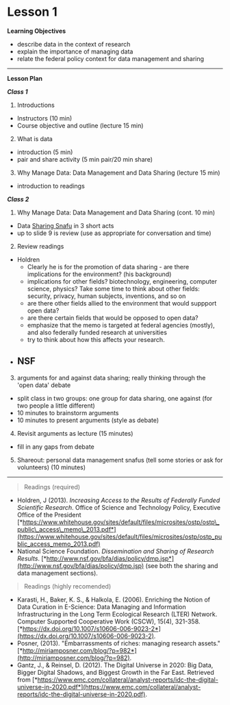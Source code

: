 Lesson 1  
========

**Learning Objectives**
- describe data in the context of research
- explain the importance of managing data
- relate the federal policy context for data management and sharing

---

**Lesson Plan**  

*__Class 1__*  

1. Introductions  
  - Instructors (10 min)  
  - Course objective and outline (lecture 15 min)  
2. What is data  
  - introduction (5 min)  
  - pair and share activity (5 min pair/20 min share)  
3. Why Manage Data: Data Management and Data Sharing (lecture 15 min)  
  - introduction to readings  

*__Class 2__*  

1. Why Manage Data: Data Management and Data Sharing (cont. 10 min)  
  - Data [Sharing Snafu](https://www.youtube.com/watch?v=N2zK3sAtr-4) in 3 short acts
  - up to slide 9 is review (use as appropriate for conversation and time)
2. Review readings  
  - Holdren
    - Clearly he is for the promotion of data sharing - are there implications for the environment? (his background)
    - implications for other fields? biotechnology, engineering, computer science, physics? Take some time to think about other fields: security, privacy, human subjects, inventions, and so on
    - are there other fields allied to the environment that would suppport open data?
    - are there certain fields that would be opposed to open data?
    - emphasize that the memo is targeted at federal agencies (mostly), and also federally funded research at universities
    - try to think about how this affects your research.
  - NSF
    - 
3. arguments for and against data sharing; really thinking through the 'open data' debate
  - split class in two groups: one group for data sharing, one against (for two people a little different)
  - 10 minutes to brainstorm arguments
  - 10 minutes to present arguments (style as debate)  
4. Revisit arguments as lecture (15 minutes)
  - fill in any gaps from debate  
5. Shareout: personal data management snafus (tell some stories or ask for volunteers) (10 minutes)  

---

> Readings (required)

 - Holdren, J (2013). *Increasing Access to the Results of Federally Funded Scientific Research*. Office of Science and Technology Policy, Executive Office of the President [*https://www.whitehouse.gov/sites/default/files/microsites/ostp/ostp\_public\_access\_memo\_2013.pdf*](https://www.whitehouse.gov/sites/default/files/microsites/ostp/ostp_public_access_memo_2013.pdf)
 - National Science Foundation. *Dissemination and Sharing of Research Results*. [*http://www.nsf.gov/bfa/dias/policy/dmp.jsp*](http://www.nsf.gov/bfa/dias/policy/dmp.jsp) (see both the sharing and data management sections).  

> Readings (highly recomended)

 - Karasti, H., Baker, K. S., & Halkola, E. (2006). Enriching the Notion of Data Curation in E-Science: Data Managing and Information Infrastructuring in the Long Term Ecological Research (LTER) Network. Computer Supported Cooperative Work (CSCW), 15(4), 321-358. [*https://dx.doi.org/10.1007/s10606-006-9023-2*](https://dx.doi.org/10.1007/s10606-006-9023-2).
 - Posner, (2013). "Embarrassments of riches: managing research assets." [*http://miriamposner.com/blog/?p=982*](http://miriamposner.com/blog/?p=982).
 - Gantz, J., & Reinsel, D. (2012). The Digital Universe in 2020: Big Data, Bigger Digital Shadows, and Biggest Growth in the Far East. Retrieved from [*https://www.emc.com/collateral/analyst-reports/idc-the-digital-universe-in-2020.pdf*](https://www.emc.com/collateral/analyst-reports/idc-the-digital-universe-in-2020.pdf).

